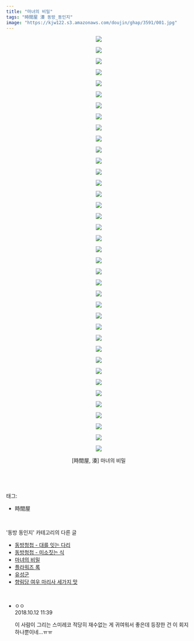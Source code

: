 ```yaml
---
title: "마녀의 비밀"
tags: "時間屋 湊 동방_동인지"
image: "https://kjw122.s3.amazonaws.com/doujin/ghap/3591/001.jpg"
---
```

<div class="article">
<p style="text-align: center; clear: none; float: none;"><img src="{{ site.imgserver5 }}/ghap/3591/001.jpg"/></p>
<p style="text-align: center; clear: none; float: none;"><img src="{{ site.imgserver5 }}/ghap/3591/002.jpg"/></p>
<p style="text-align: center; clear: none; float: none;"><img src="{{ site.imgserver5 }}/ghap/3591/003.jpg"/></p>
<p style="text-align: center; clear: none; float: none;"><img src="{{ site.imgserver5 }}/ghap/3591/004.jpg"/></p>
<p style="text-align: center; clear: none; float: none;"><img src="{{ site.imgserver5 }}/ghap/3591/005.jpg"/></p>
<p style="text-align: center; clear: none; float: none;"><img src="{{ site.imgserver5 }}/ghap/3591/006.jpg"/></p>
<p style="text-align: center; clear: none; float: none;"><img src="{{ site.imgserver5 }}/ghap/3591/007.jpg"/></p>
<p style="text-align: center; clear: none; float: none;"><img src="{{ site.imgserver5 }}/ghap/3591/008.jpg"/></p>
<p style="text-align: center; clear: none; float: none;"><img src="{{ site.imgserver5 }}/ghap/3591/009.jpg"/></p>
<p style="text-align: center; clear: none; float: none;"><img src="{{ site.imgserver5 }}/ghap/3591/010.jpg"/></p>
<p style="text-align: center; clear: none; float: none;"><img src="{{ site.imgserver5 }}/ghap/3591/011.jpg"/></p>
<p style="text-align: center; clear: none; float: none;"><img src="{{ site.imgserver5 }}/ghap/3591/012.jpg"/></p>
<p style="text-align: center; clear: none; float: none;"><img src="{{ site.imgserver5 }}/ghap/3591/013.jpg"/></p>
<p style="text-align: center; clear: none; float: none;"><img src="{{ site.imgserver5 }}/ghap/3591/014.jpg"/></p>
<p style="text-align: center; clear: none; float: none;"><img src="{{ site.imgserver5 }}/ghap/3591/015.jpg"/></p>
<p style="text-align: center; clear: none; float: none;"><img src="{{ site.imgserver5 }}/ghap/3591/016.jpg"/></p>
<p style="text-align: center; clear: none; float: none;"><img src="{{ site.imgserver5 }}/ghap/3591/017.jpg"/></p>
<p style="text-align: center; clear: none; float: none;"><img src="{{ site.imgserver5 }}/ghap/3591/018.jpg"/></p>
<p style="text-align: center; clear: none; float: none;"><img src="{{ site.imgserver5 }}/ghap/3591/019.jpg"/></p>
<p style="text-align: center; clear: none; float: none;"><img src="{{ site.imgserver5 }}/ghap/3591/020.jpg"/></p>
<p style="text-align: center; clear: none; float: none;"><img src="{{ site.imgserver5 }}/ghap/3591/021.jpg"/></p>
<p style="text-align: center; clear: none; float: none;"><img src="{{ site.imgserver5 }}/ghap/3591/022.jpg"/></p>
<p style="text-align: center; clear: none; float: none;"><img src="{{ site.imgserver5 }}/ghap/3591/023.jpg"/></p>
<p style="text-align: center; clear: none; float: none;"><img src="{{ site.imgserver5 }}/ghap/3591/024.jpg"/></p>
<p style="text-align: center; clear: none; float: none;"><img src="{{ site.imgserver5 }}/ghap/3591/025.jpg"/></p>
<p style="text-align: center; clear: none; float: none;"><img src="{{ site.imgserver5 }}/ghap/3591/026.jpg"/></p>
<p style="text-align: center; clear: none; float: none;"><img src="{{ site.imgserver5 }}/ghap/3591/027.jpg"/></p>
<p style="text-align: center; clear: none; float: none;"><img src="{{ site.imgserver5 }}/ghap/3591/028.jpg"/></p>
<p style="text-align: center; clear: none; float: none;"><img src="{{ site.imgserver5 }}/ghap/3591/029.jpg"/></p>
<p style="text-align: center; clear: none; float: none;"><img src="{{ site.imgserver5 }}/ghap/3591/030.jpg"/></p>
<p style="text-align: center; clear: none; float: none;"><img src="{{ site.imgserver5 }}/ghap/3591/031.jpg"/></p>
<p style="text-align: center; clear: none; float: none;"><img src="{{ site.imgserver5 }}/ghap/3591/032.jpg"/></p>
<p style="text-align: center; clear: none; float: none;"><img src="{{ site.imgserver5 }}/ghap/3591/033.jpg"/></p>
<p style="text-align: center; clear: none; float: none;"><img src="{{ site.imgserver5 }}/ghap/3591/034.jpg"/></p>
<p style="text-align: center; clear: none; float: none;"><img src="{{ site.imgserver5 }}/ghap/3591/035.jpg"/></p>
<p style="text-align: center; clear: none; float: none;"><img src="{{ site.imgserver5 }}/ghap/3591/036.jpg"/></p>
<p style="text-align: center; clear: none; float: none;"><img src="{{ site.imgserver5 }}/ghap/3591/037.jpg"/></p>
<p style="text-align: center; clear: none; float: none;"><img src="{{ site.imgserver5 }}/ghap/3591/038.jpg"/></p>
<p style="text-align: center; clear: none; float: none;">[時間屋, 湊] 마녀의 비밀</p>
<p><br/></p>
</div><br/>
<div class="tagTrail">
<p>태그: </p>
<ul>
<li>時間屋</li>
</ul>
</div><br/>
<div class="another">
<p>'동방 동인지' 카테고리의 다른 글</p>
<ul>
<li><a href="/ghap_3597">동방청첩 - 대를 잇는 다리</a></li>
<li><a href="/ghap_3596">동방청첩 - 미소짓는 식</a></li>
<li><a href="/ghap_3591">마녀의 비밀</a></li>
<li><a href="/ghap_3589">플라워즈 록</a></li>
<li><a href="/ghap_3586">유성군</a></li>
<li><a href="/ghap_3585">향림당 여우 마리사 세가지 맛</a></li>
</ul>
</div><br/>
<div class="cb_module cb_fluid">
<div class="cb_wrt cb_profile">
<div class="comment">
<ul>
<li class="cb_thumb_off" id="comment15353019">
<div class="cb_comment_area">
<div class="cb_info_area">
<div class="cb_section">
<span class="cb_nick_name">ㅇㅇ</span>
</div>
<div class="cb_section">
<span class="cb_date">2018.10.12 11:39 </span>
</div>
</div>
<div class="cb_dsc_comment">
<p class="cb_dsc">
											이 사람이 그리는 스미레코 적당히 재수없는 게 귀여워서 좋은데 등장한 건 이 회지 하나뿐이네...ㅠㅠ
										</p>
</div>
</div></li>
</ul>
</div>
</div><!-- commentList close -->
</div><br/>
